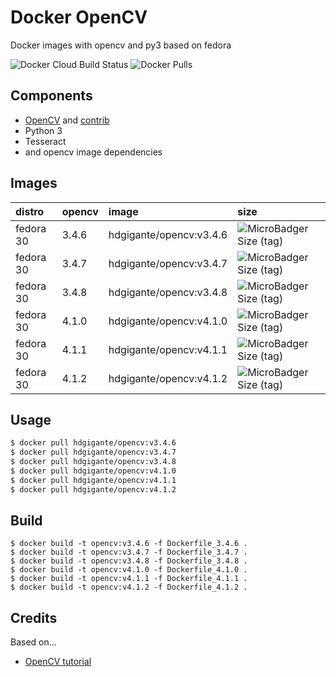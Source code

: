 # Docker OpenCV

Docker images with opencv and py3 based on fedora

![Docker Cloud Build Status](https://img.shields.io/docker/cloud/build/hdgigante/opencv.svg) ![Docker Pulls](https://img.shields.io/docker/pulls/hdgigante/opencv.svg)

## Components

- [OpenCV](https://github.com/opencv/opencv) and [contrib](https://github.com/opencv/opencv_contrib)
- Python 3
- Tesseract
- and opencv image dependencies

## Images

| distro | opencv | image | size
| :--- | :--- | :--- | :--- |
| fedora 30 | 3.4.6 | hdgigante/opencv:v3.4.6 | ![MicroBadger Size (tag)](https://img.shields.io/microbadger/image-size/hdgigante/opencv/v3.4.6.svg)
| fedora 30 | 3.4.7 | hdgigante/opencv:v3.4.7 | ![MicroBadger Size (tag)](https://img.shields.io/microbadger/image-size/hdgigante/opencv/v3.4.7.svg)
| fedora 30 | 3.4.8 | hdgigante/opencv:v3.4.8 | ![MicroBadger Size (tag)](https://img.shields.io/microbadger/image-size/hdgigante/opencv/v3.4.8.svg)
| fedora 30 | 4.1.0 | hdgigante/opencv:v4.1.0 | ![MicroBadger Size (tag)](https://img.shields.io/microbadger/image-size/hdgigante/opencv/v4.1.0.svg)
| fedora 30 | 4.1.1 | hdgigante/opencv:v4.1.1 | ![MicroBadger Size (tag)](https://img.shields.io/microbadger/image-size/hdgigante/opencv/v4.1.1.svg)
| fedora 30 | 4.1.2 | hdgigante/opencv:v4.1.2 | ![MicroBadger Size (tag)](https://img.shields.io/microbadger/image-size/hdgigante/opencv/v4.1.2.svg)


## Usage

```bash
$ docker pull hdgigante/opencv:v3.4.6
$ docker pull hdgigante/opencv:v3.4.7
$ docker pull hdgigante/opencv:v3.4.8
$ docker pull hdgigante/opencv:v4.1.0
$ docker pull hdgigante/opencv:v4.1.1
$ docker pull hdgigante/opencv:v4.1.2
```

## Build

```
$ docker build -t opencv:v3.4.6 -f Dockerfile_3.4.6 .
$ docker build -t opencv:v3.4.7 -f Dockerfile_3.4.7 .
$ docker build -t opencv:v3.4.8 -f Dockerfile_3.4.8 .
$ docker build -t opencv:v4.1.0 -f Dockerfile_4.1.0 .
$ docker build -t opencv:v4.1.1 -f Dockerfile_4.1.1 .
$ docker build -t opencv:v4.1.2 -f Dockerfile_4.1.2 .
```

## Credits

Based on...

- [OpenCV tutorial](https://docs.opencv.org/trunk/dd/dd5/tutorial_py_setup_in_fedora.html)
